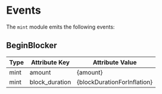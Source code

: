 <!--
order: 5
-->

# Events

The `mint` module emits the following events:

## BeginBlocker

| Type | Attribute Key  | Attribute Value             |
|------|----------------|-----------------------------|
| mint | amount         | {amount}                    |
| mint | block_duration | {blockDurationForInflation} |

